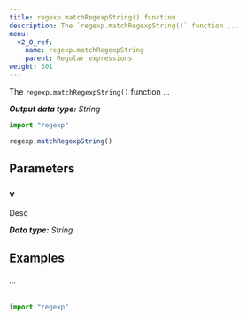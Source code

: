 ```yaml
---
title: regexp.matchRegexpString() function
description: The `regexp.matchRegexpString()` function ...
menu:
  v2_0_ref:
    name: regexp.matchRegexpString
    parent: Regular expressions
weight: 301
---
```


The `regexp.matchRegexpString()` function ...

_**Output data type:** String_

```js
import "regexp"

regexp.matchRegexpString()
```

## Parameters

### v
Desc

_**Data type:** String_

## Examples

###### ...
```js
import "regexp"

```
